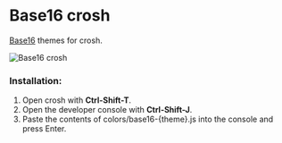 # Base16 crosh
[Base16](https://www.github.com/chriskempson/base16) themes for crosh.

![Base16 crosh](https://raw.github.com/philj56/base16-crosh/master/base16-crosh.png)

### Installation:
1. Open crosh with **Ctrl-Shift-T**.
2. Open the developer console with **Ctrl-Shift-J**.
3. Paste the contents of colors/base16-{theme}.js into the console and press Enter. 
